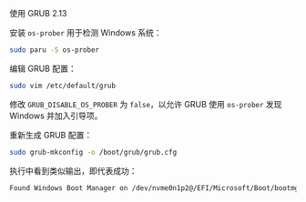 使用 GRUB 2.13

安装 `os-prober` 用于检测 Windows 系统：

```sh
sudo paru -S os-prober
```

编辑 GRUB 配置：

```sh
sudo vim /etc/default/grub
```

修改 `GRUB_DISABLE_OS_PROBER` 为 `false`，以允许 GRUB 使用 `os-prober` 发现 Windows 并加入引导项。

重新生成  GRUB 配置：

```sh
sudo grub-mkconfig -o /boot/grub/grub.cfg
```

执行中看到类似输出，即代表成功：

```sh
Found Windows Boot Manager on /dev/nvme0n1p2@/EFI/Microsoft/Boot/bootmgfw.efi
```

